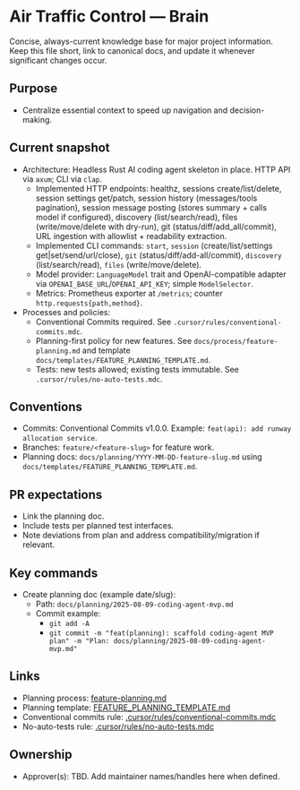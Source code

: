 # Air Traffic Control — Brain

Concise, always-current knowledge base for major project information. Keep this file short, link to canonical docs, and update it whenever significant changes occur.

## Purpose
- Centralize essential context to speed up navigation and decision-making.

## Current snapshot

- Architecture: Headless Rust AI coding agent skeleton in place. HTTP API via `axum`; CLI via `clap`.
  - Implemented HTTP endpoints: healthz, sessions create/list/delete, session settings get/patch, session history (messages/tools pagination), session message posting (stores summary + calls model if configured), discovery (list/search/read), files (write/move/delete with dry-run), git (status/diff/add_all/commit), URL ingestion with allowlist + readability extraction.
  - Implemented CLI commands: `start`, `session` (create/list/settings get|set/send/url/close), `git` (status/diff/add-all/commit), `discovery` (list/search/read), `files` (write/move/delete).
  - Model provider: `LanguageModel` trait and OpenAI-compatible adapter via `OPENAI_BASE_URL`/`OPENAI_API_KEY`; simple `ModelSelector`.
  - Metrics: Prometheus exporter at `/metrics`; counter `http.requests{path,method}`.
- Processes and policies:
  - Conventional Commits required. See `.cursor/rules/conventional-commits.mdc`.
  - Planning-first policy for new features. See `docs/process/feature-planning.md` and template `docs/templates/FEATURE_PLANNING_TEMPLATE.md`.
  - Tests: new tests allowed; existing tests immutable. See `.cursor/rules/no-auto-tests.mdc`.

## Conventions

- Commits: Conventional Commits v1.0.0. Example: `feat(api): add runway allocation service`.
- Branches: `feature/<feature-slug>` for feature work.
- Planning docs: `docs/planning/YYYY-MM-DD-feature-slug.md` using `docs/templates/FEATURE_PLANNING_TEMPLATE.md`.

## PR expectations

- Link the planning doc.
- Include tests per planned test interfaces.
- Note deviations from plan and address compatibility/migration if relevant.

## Key commands

- Create planning doc (example date/slug):
  - Path: `docs/planning/2025-08-09-coding-agent-mvp.md`
  - Commit example:
    - `git add -A`
    - `git commit -m "feat(planning): scaffold coding-agent MVP plan" -m "Plan: docs/planning/2025-08-09-coding-agent-mvp.md"`

## Links

- Planning process: [feature-planning.md](mdc:docs/process/feature-planning.md)
- Planning template: [FEATURE_PLANNING_TEMPLATE.md](mdc:docs/templates/FEATURE_PLANNING_TEMPLATE.md)
- Conventional commits rule: [.cursor/rules/conventional-commits.mdc](mdc:.cursor/rules/conventional-commits.mdc)
- No-auto-tests rule: [.cursor/rules/no-auto-tests.mdc](mdc:.cursor/rules/no-auto-tests.mdc)

## Ownership

- Approver(s): TBD. Add maintainer names/handles here when defined.


